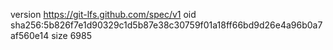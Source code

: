 version https://git-lfs.github.com/spec/v1
oid sha256:5b826f7e1d90329c1d5b87e38c30759f01a18ff66bd9d26e4a96b0a7af560e14
size 6985
